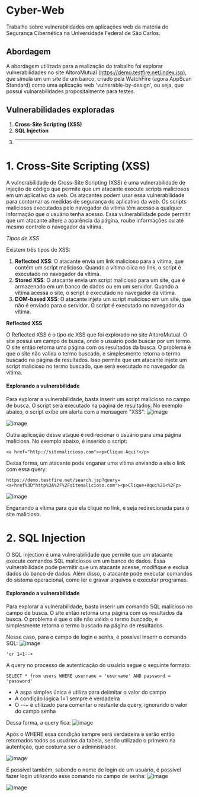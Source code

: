 # Cyber-Web
Trabalho sobre vulnerabilidades em aplicações web da matéria de Segurança Cibernética na Universidade Federal de São Carlos.

## Abordagem
A abordagem utilizada para a realização do trabalho foi explorar vulnerabilidades no site AltoroMutual (https://demo.testfire.net/index.jsp), que simula um um site de um banco, criado pela WatchFire (agora AppScan Standard) como uma aplicação web 'vulnerable-by-design', ou seja, que possui vulnarabilidades propositalmente para testes.

## Vulnerabilidades exploradas
1. **Cross-Site Scripting (XSS)**
2. **SQL Injection**
3. ****

# **1. Cross-Site Scripting (XSS)**
A vulnerabilidade de Cross-Site Scripting (XSS) é uma vulnerabilidade de injeção de código que permite que um atacante execute scripts maliciosos em um aplicativo da web. Os atacantes podem usar essa vulnerabilidade para contornar as medidas de segurança do aplicativo da web. Os scripts maliciosos executados pelo navegador da vítima têm acesso a qualquer informação que o usuário tenha acesso. Essa vulnerabilidade pode permitir que um atacante altere a aparência da página, roube informações ou até mesmo controle o navegador da vítima.

*Tipos de XSS*

Existem três tipos de XSS:
1. **Reflected XSS**: O atacante envia um link malicioso para a vítima, que contém um script malicioso. Quando a vítima clica no link, o script é executado no navegador da vítima.
2. **Stored XSS**: O atacante envia um script malicioso para um site, que é armazenado em um banco de dados ou em um servidor. Quando a vítima acessa o site, o script é executado no navegador da vítima.
3. **DOM-based XSS**: O atacante injeta um script malicioso em um site, que não é enviado para o servidor. O script é executado no navegador da vítima.

**Reflected XSS**

O Reflected XSS é o tipo de XSS que foi explorado no site AltoroMutual. O site possui um campo de busca, onde o usuário pode buscar por um termo. O site então retorna uma página com os resultados da busca. O problema é que o site não valida o termo buscado, e simplesmente retorna o termo buscado na página de resultados. Isso permite que um atacante injete um script malicioso no termo buscado, que será executado no navegador da vítima.

#### Explorando a vulnerabilidade
Para explorar a vulnerabilidade, basta inserir um script malicioso no campo de busca. O script será executado na página de resultados. No exemplo abaixo, o script exibe um alerta com a mensagem "XSS":
![image](https://github.com/LuisLourenco1/Cyber-Web/assets/103335009/23c3ed7d-a58e-4161-aa08-c8e3b526f34f)

![image](https://github.com/LuisLourenco1/Cyber-Web/assets/103335009/c6a09f81-a100-4525-b559-26d8f7647f3a)

Outra aplicação desse ataque é redirecionar o usuário para uma página maliciosa. No exemplo abaixo, é inserido o script:

```
<a href="http://sitemalicioso.com"><p>Clique Aqui!</p>
```

Dessa forma, um atacante pode enganar uma vítima enviando a ela o link com essa query:

```
https://demo.testfire.net/search.jsp?query=<a+href%3D"http%3A%2F%2Fsitemalicioso.com"><p>Clique+Aqui%21<%2Fp>
```

![image](https://github.com/LuisLourenco1/Cyber-Web/assets/103335009/c03693ca-46b2-4749-ba78-fbcc33648359)

Enganando a vítima para que ela clique no link, e seja redirecionada para o site malicioso.

# **2. SQL Injection**
O SQL Injection é uma vulnerabilidade que permite que um atacante execute comandos SQL maliciosos em um banco de dados. Essa vulnerabilidade pode permitir que um atacante acesse, modifique e exclua dados do banco de dados. Além disso, o atacante pode executar comandos do sistema operacional, como ler e gravar arquivos e executar programas.

#### Explorando a vulnerabilidade
Para explorar a vulnerabilidade, basta inserir um comando SQL malicioso no campo de busca. O site então retorna uma página com os resultados da busca. O problema é que o site não valida o termo buscado, e simplesmente retorna o termo buscado na página de resultados.

Nesse caso, para o campo de login e senha, é possível inserir o comando SQL:
![image](https://github.com/LuisLourenco1/Cyber-Web/assets/103335009/1df7367b-7727-4d35-bf6b-26493bd431d8)

```
'or 1=1--+
```

A query no processo de autenticação do usuário segue o seguinte formato:

```
SELECT * from users WHERE username = 'username' AND password = 'password'
```

- A aspa simples única é utiliza para delimitar o valor do campo
- A condição lógica 1=1 sempre é verdadeira
- O --+ é utilizado para comentar o restante da query, ignorando o valor do campo senha

Dessa forma, a query fica:
![image](https://github.com/LuisLourenco1/Cyber-Web/assets/103335009/98788b6b-9395-4661-90f8-61f7a95877ad)

Após o WHERE essa condição sempre será verdadeira e serão então retornados todos os usuários da tabela, sendo utilizado o primeiro na autentição, que costuma ser o administrador.

![image](https://github.com/LuisLourenco1/Cyber-Web/assets/103335009/3297afec-8323-439c-84b9-4cb1fe37e0ed)

É possível também, sabendo o nome de login de um usuário, é possível fazer login utilizando esse comando no campo de senha:
![image](https://github.com/LuisLourenco1/Cyber-Web/assets/103335009/2b30da36-b675-44f7-82b4-73378e774b72)

![image](https://github.com/LuisLourenco1/Cyber-Web/assets/103335009/ff6e6c6d-27f1-43e3-82ec-5141adb6e5c0)
